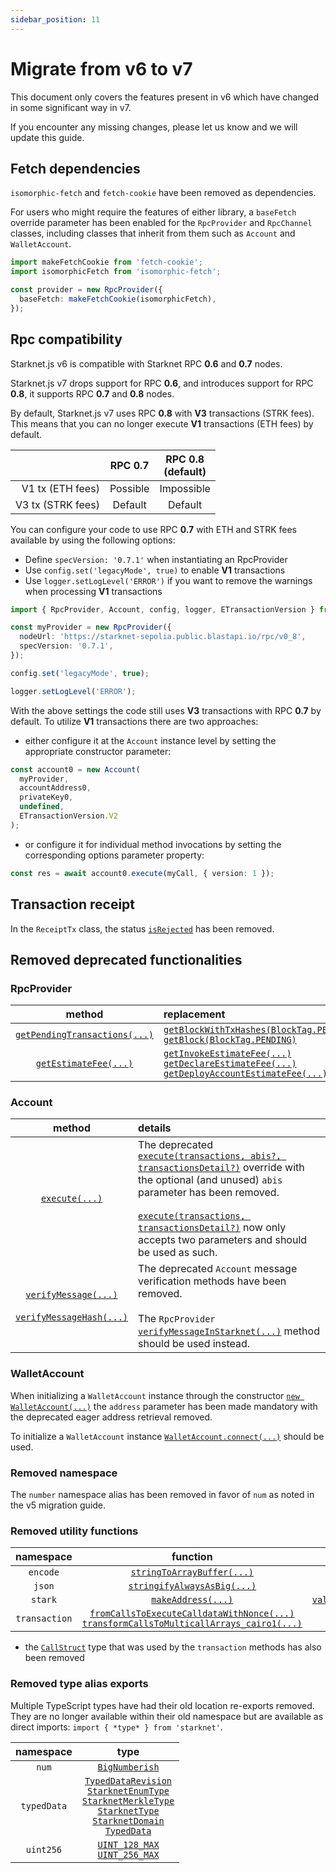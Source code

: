 ```yaml
---
sidebar_position: 11
---
```


# Migrate from v6 to v7

This document only covers the features present in v6 which have changed in some significant way in v7.

If you encounter any missing changes, please let us know and we will update this guide.

## Fetch dependencies

`isomorphic-fetch` and `fetch-cookie` have been removed as dependencies.

For users who might require the features of either library, a `baseFetch` override parameter has been enabled for the `RpcProvider` and `RpcChannel` classes, including classes that inherit from them such as `Account` and `WalletAccount`.

```typescript
import makeFetchCookie from 'fetch-cookie';
import isomorphicFetch from 'isomorphic-fetch';

const provider = new RpcProvider({
  baseFetch: makeFetchCookie(isomorphicFetch),
});
```

## Rpc compatibility

Starknet.js v6 is compatible with Starknet RPC **0.6** and **0.7** nodes.

Starknet.js v7 drops support for RPC **0.6**, and introduces support for RPC **0.8**, it supports RPC **0.7** and **0.8** nodes.

By default, Starknet.js v7 uses RPC **0.8** with **V3** transactions (STRK fees). This means that you can no longer execute **V1** transactions (ETH fees) by default.

|                   | RPC 0.7  | RPC 0.8 <br /> (default) |
| ----------------: | :------: | :----------------------: |
|  V1 tx (ETH fees) | Possible |        Impossible        |
| V3 tx (STRK fees) | Default  |         Default          |

You can configure your code to use RPC **0.7** with ETH and STRK fees available by using the following options:

- Define `specVersion: '0.7.1'` when instantiating an RpcProvider
- Use `config.set('legacyMode', true)` to enable **V1** transactions
- Use `logger.setLogLevel('ERROR')` if you want to remove the warnings when processing **V1** transactions

```typescript
import { RpcProvider, Account, config, logger, ETransactionVersion } from 'starknet';

const myProvider = new RpcProvider({
  nodeUrl: 'https://starknet-sepolia.public.blastapi.io/rpc/v0_8',
  specVersion: '0.7.1',
});

config.set('legacyMode', true);

logger.setLogLevel('ERROR');
```

With the above settings the code still uses **V3** transactions with RPC **0.7** by default. To utilize **V1** transactions there are two approaches:

- either configure it at the `Account` instance level by setting the appropriate constructor parameter:

```typescript
const account0 = new Account(
  myProvider,
  accountAddress0,
  privateKey0,
  undefined,
  ETransactionVersion.V2
);
```

- or configure it for individual method invocations by setting the corresponding options parameter property:

```typescript
const res = await account0.execute(myCall, { version: 1 });
```

## Transaction receipt

In the `ReceiptTx` class, the status [`isRejected`](https://starknetjs.com/docs/6.23.1/API/classes/ReceiptTx#isrejected) has been removed.

## Removed deprecated functionalities

### RpcProvider

|                                                     method                                                      | replacement                                                                                                                                                                                                                                                                                                                                                 |
| :-------------------------------------------------------------------------------------------------------------: | :---------------------------------------------------------------------------------------------------------------------------------------------------------------------------------------------------------------------------------------------------------------------------------------------------------------------------------------------------------- |
| [`getPendingTransactions(...)`](https://starknetjs.com/docs/6.23.1/API/classes/Provider#getpendingtransactions) | [`getBlockWithTxHashes(BlockTag.PENDING)`](https://starknetjs.com/docs/6.23.1/API/classes/Provider#getblockwithtxhashes)<br/>[`getBlock(BlockTag.PENDING)`](https://starknetjs.com/docs/6.23.1/API/classes/Provider#getblock)                                                                                                                               |
|         [`getEstimateFee(...)`](https://starknetjs.com/docs/6.23.1/API/classes/Provider#getestimatefee)         | [`getInvokeEstimateFee(...)`](https://starknetjs.com/docs/6.23.1/API/classes/Provider#getinvokeestimatefee)<br/>[`getDeclareEstimateFee(...)`](https://starknetjs.com/docs/6.23.1/API/classes/Provider#getdeclareestimatefee)<br/>[`getDeployAccountEstimateFee(...)`](https://starknetjs.com/docs/6.23.1/API/classes/Provider#getdeployaccountestimatefee) |

### Account

|                                                                                                    method                                                                                                    | details                                                                                                                                                                                                                                                                                                                                                                                                          |
| :----------------------------------------------------------------------------------------------------------------------------------------------------------------------------------------------------------: | :--------------------------------------------------------------------------------------------------------------------------------------------------------------------------------------------------------------------------------------------------------------------------------------------------------------------------------------------------------------------------------------------------------------- |
|                                                               [`execute(...)`](https://starknetjs.com/docs/6.23.1/API/classes/Account#execute)                                                               | The deprecated [`execute(transactions, abis?, transactionsDetail?)`](https://starknetjs.com/docs/6.23.1/API/classes/Account#parameters-20) override with the optional (and unused) `abis` parameter has been removed.<br/><br/> [`execute(transactions, transactionsDetail?)`](https://starknetjs.com/docs/6.23.1/API/classes/Account#parameters-19) now only accepts two parameters and should be used as such. |
| [`verifyMessage(...)`](https://starknetjs.com/docs/6.23.1/API/classes/Account#verifymessage) <br/><br/> [`verifyMessageHash(...)`](https://starknetjs.com/docs/6.23.1/API/classes/Account#verifymessagehash) | The deprecated `Account` message verification methods have been removed. <br/><br/> The `RpcProvider` [`verifyMessageInStarknet(...)`](https://starknetjs.com/docs/6.23.1/API/classes/Provider#verifymessageinstarknet) method should be used instead.                                                                                                                                                           |

### WalletAccount

When initializing a `WalletAccount` instance through the constructor [`new WalletAccount(...)`](https://starknetjs.com/docs/6.23.1/API/classes/WalletAccount#constructor) the `address` parameter has been made mandatory with the deprecated eager address retrieval removed.

To initialize a `WalletAccount` instance [`WalletAccount.connect(...)`](https://starknetjs.com/docs/6.23.1/API/classes/WalletAccount#connect) should be used.

### Removed namespace

The `number` namespace alias has been removed in favor of `num` as noted in the v5 migration guide.

### Removed utility functions

|   namespace   |                                                                                                                                                  function                                                                                                                                                   |                                              replacement                                               |
| :-----------: | :---------------------------------------------------------------------------------------------------------------------------------------------------------------------------------------------------------------------------------------------------------------------------------------------------------: | :----------------------------------------------------------------------------------------------------: |
|   `encode`    |                                                                                                 [`stringToArrayBuffer(...)`](https://starknetjs.com/docs/6.23.1/API/namespaces/encode#stringtoarraybuffer)                                                                                                  |        [`utf8ToArray(...)`](https://starknetjs.com/docs/next/API/namespaces/encode#utf8toarray)        |
|    `json`     |                                                                                                 [`stringifyAlwaysAsBig(...)`](https://starknetjs.com/docs/6.23.1/API/namespaces/json#stringifyalwaysasbig)                                                                                                  |           [`stringify(...)`](https://starknetjs.com/docs/next/API/namespaces/json#stringify)           |
|    `stark`    |                                                                                                          [`makeAddress(...)`](https://starknetjs.com/docs/6.23.1/API/namespaces/stark#makeaddress)                                                                                                          | [`validateAndParseAddress(...)`](https://starknetjs.com/docs/next/API/modules#validateandparseaddress) |
| `transaction` | [`fromCallsToExecuteCalldataWithNonce(...)`](https://starknetjs.com/docs/6.23.1/API/namespaces/transaction#fromcallstoexecutecalldatawithnonce) <br/> [`transformCallsToMulticallArrays_cairo1(...)`](https://starknetjs.com/docs/6.23.1/API/namespaces/transaction#transformcallstomulticallarrays_cairo1) |                                                   /                                                    |

- the [`CallStruct`](https://starknetjs.com/docs/6.23.1/API/interfaces/types.CallStruct) type that was used by the `transaction` methods has also been removed

### Removed type alias exports

Multiple TypeScript types have had their old location re-exports removed. They are no longer available within their old namespace but are available as direct imports: `import { *type* } from 'starknet'`.

|  namespace  |                                                                                                                                                                                                                                                                                                            type                                                                                                                                                                                                                                                                                                             |
| :---------: | :-------------------------------------------------------------------------------------------------------------------------------------------------------------------------------------------------------------------------------------------------------------------------------------------------------------------------------------------------------------------------------------------------------------------------------------------------------------------------------------------------------------------------------------------------------------------------------------------------------------------------: |
|    `num`    |                                                                                                                                                                                                                                                                    [`BigNumberish`](https://starknetjs.com/docs/6.23.1/API/namespaces/num#bignumberish)                                                                                                                                                                                                                                                                     |
| `typedData` | [`TypedDataRevision`](https://starknetjs.com/docs/6.23.1/API/namespaces/typedData#typeddatarevision) <br/> [`StarknetEnumType`](https://starknetjs.com/docs/6.23.1/API/namespaces/typedData#starknetenumtype) <br/> [`StarknetMerkleType`](https://starknetjs.com/docs/6.23.1/API/namespaces/typedData#starknetmerkletype) <br/> [`StarknetType`](https://starknetjs.com/docs/6.23.1/API/namespaces/typedData#starknettype) <br/> [`StarknetDomain`](https://starknetjs.com/docs/6.23.1/API/namespaces/typedData#starknetdomain) <br/> [`TypedData`](https://starknetjs.com/docs/6.23.1/API/namespaces/typedData#typeddata) |
|  `uint256`  |                                                                                                                                                                                                                   [`UINT_128_MAX`](https://starknetjs.com/docs/6.23.1/API/namespaces/uint256#uint_128_max) <br/> [`UINT_256_MAX`](https://starknetjs.com/docs/6.23.1/API/namespaces/uint256#uint_256_max)                                                                                                                                                                                                                   |
